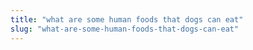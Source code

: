 ```yaml
---
title: "what are some human foods that dogs can eat"
slug: "what-are-some-human-foods-that-dogs-can-eat"
---
```


